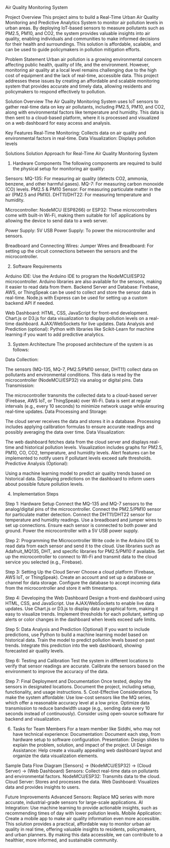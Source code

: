Air Quality Monitoring System

Project Overview
This project aims to build a Real-Time Urban Air Quality Monitoring and Predictive Analytics System to monitor air pollution levels in urban areas. By deploying IoT-based sensors to measure pollutants such as PM2.5, PM10, and CO2, the system provides valuable insights into air quality, enabling individuals and communities to make informed decisions for their health and surroundings. This solution is affordable, scalable, and can be used to guide policymakers in pollution mitigation efforts.

Problem Statement
Urban air pollution is a growing environmental concern affecting public health, quality of life, and the environment. However, monitoring air quality at a local level remains challenging due to the high cost of equipment and the lack of real-time, accessible data. This project addresses these issues by creating an affordable and scalable monitoring system that provides accurate and timely data, allowing residents and policymakers to respond effectively to pollution.

Solution Overview
The Air Quality Monitoring System uses IoT sensors to gather real-time data on key air pollutants, including PM2.5, PM10, and CO2, along with environmental factors like temperature and humidity. This data is then sent to a cloud-based platform, where it is processed and visualized on a web dashboard for easy access and analysis.

Key Features
Real-Time Monitoring: Collects data on air quality and environmental factors in real-time.
Data Visualization: Displays pollution levels

Solutions
Solution Approach for Real-Time Air Quality Monitoring System
1. Hardware Components
The following components are required to build the physical setup for monitoring air quality:

Sensors:
MQ-135: For measuring air quality (detects CO2, ammonia, benzene, and other harmful gases).
MQ-7: For measuring carbon monoxide (CO) levels.
PM2.5 & PM10 Sensor: For measuring particulate matter in the air (PM2.5 and PM10).
DHT11/DHT22: For measuring temperature and humidity.

Microcontroller:
NodeMCU (ESP8266) or ESP32: These microcontrollers come with built-in Wi-Fi, making them suitable for IoT applications by allowing the device to send data to a web server.

Power Supply:
5V USB Power Supply: To power the microcontroller and sensors.

Breadboard and Connecting Wires:
Jumper Wires and Breadboard: For setting up the circuit connections between the sensors and the microcontroller.

2. Software Requirements

Arduino IDE:
Use the Arduino IDE to program the NodeMCU/ESP32 microcontroller. Arduino libraries are also available for the sensors, making it easier to read data from them.
Backend Server and Database:
Firebase, AWS, or ThingSpeak can be used to collect and store the sensor data in real-time.
Node.js with Express can be used for setting up a custom backend API if needed.

Web Dashboard: HTML, CSS, JavaScript for front-end development.
Chart.js or D3.js for data visualization to display pollution levels on a real-time dashboard.
AJAX/WebSockets for live updates.
Data Analysis and Prediction (optional):
Python with libraries like Scikit-Learn for machine learning if you want to add predictive analytics.

3. System Architecture
The proposed architecture of the system is as follows:

Data Collection:

The sensors (MQ-135, MQ-7, PM2.5/PM10 sensor, DHT11) collect data on pollutants and environmental conditions.
This data is read by the microcontroller (NodeMCU/ESP32) via analog or digital pins.
Data Transmission:

The microcontroller transmits the collected data to a cloud-based server (Firebase, AWS IoT, or ThingSpeak) over Wi-Fi.
Data is sent at regular intervals (e.g., every 10 seconds) to minimize network usage while ensuring real-time updates.
Data Processing and Storage:

The cloud server receives the data and stores it in a database.
Processing includes applying calibration formulas to ensure accurate readings and possibly averaging the data over time.
Data Visualization:

The web dashboard fetches data from the cloud server and displays real-time and historical pollution levels.
Visualization includes graphs for PM2.5, PM10, CO, CO2, temperature, and humidity levels.
Alert features can be implemented to notify users if pollutant levels exceed safe thresholds.
Predictive Analysis (Optional):

Using a machine learning model to predict air quality trends based on historical data.
Displaying predictions on the dashboard to inform users about possible future pollution levels.

4. Implementation Steps

Step 1: Hardware Setup
Connect the MQ-135 and MQ-7 sensors to the analog/digital pins of the microcontroller.
Connect the PM2.5/PM10 sensor for particulate matter detection.
Connect the DHT11/DHT22 sensor for temperature and humidity readings.
Use a breadboard and jumper wires to set up connections. Ensure each sensor is connected to both power and ground.
Power the microcontroller with a 5V USB power supply.

Step 2: Programming the Microcontroller
Write code in the Arduino IDE to read data from each sensor and send it to the cloud.
Use libraries such as Adafruit_MQ135, DHT, and specific libraries for PM2.5/PM10 if available.
Set up the microcontroller to connect to Wi-Fi and transmit data to the cloud service you selected (e.g., Firebase).

Step 3: Setting Up the Cloud Server
Choose a cloud platform (Firebase, AWS IoT, or ThingSpeak).
Create an account and set up a database or channel for data storage.
Configure the database to accept incoming data from the microcontroller and store it with timestamps.

Step 4: Developing the Web Dashboard
Design a front-end dashboard using HTML, CSS, and JavaScript.
Use AJAX/WebSockets to enable live data updates.
Use Chart.js or D3.js to display data in graphical form, making it easy to visualize trends.
Implement thresholds for each pollutant, setting up alerts or color changes in the dashboard when levels exceed safe limits.

Step 5: Data Analysis and Prediction (Optional)
If you want to include predictions, use Python to build a machine learning model based on historical data.
Train the model to predict pollution levels based on past trends.
Integrate this prediction into the web dashboard, showing forecasted air quality levels.

Step 6: Testing and Calibration
Test the system in different locations to verify that sensor readings are accurate.
Calibrate the sensors based on the environment to improve the accuracy of the data.

Step 7: Final Deployment and Documentation
Once tested, deploy the sensors in designated locations.
Document the project, including setup, functionality, and usage instructions.
5. Cost-Effective Considerations
To make the system affordable:
Use low-cost sensors like the MQ series, which offer a reasonable accuracy level at a low price.
Optimize data transmission to reduce bandwidth usage (e.g., sending data every 10 seconds instead of continuously).
Consider using open-source software for backend and visualization.

6. Tasks for Team Members
For a team member like Siddhi, who may not have technical experience:
Documentation: Document each step, from hardware setup to software configuration.
Presentation: Design slides to explain the problem, solution, and impact of the project.
UI Design Assistance: Help create a visually appealing web dashboard layout and organize the data visualization elements.

Sample Data Flow Diagram
[Sensors] -> (NodeMCU/ESP32) -> (Cloud Server) -> (Web Dashboard)
Sensors: Collect real-time data on pollutants and environmental factors.
NodeMCU/ESP32: Transmits data to the cloud.
Cloud Server: Stores and processes the data.
Web Dashboard: Visualizes data and provides insights to users.

Future Improvements
Advanced Sensors: Replace MQ series with more accurate, industrial-grade sensors for large-scale applications.
AI Integration: Use machine learning to provide actionable insights, such as recommending times of day with lower pollution levels.
Mobile Application: Create a mobile app to make air quality information even more accessible.
This solution provides a practical, affordable way to monitor urban air quality in real time, offering valuable insights to residents, policymakers, and urban planners. By making this data accessible, we can contribute to a healthier, more informed, and sustainable community.
